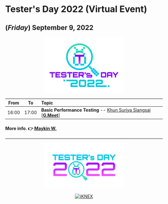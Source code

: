 # Tester's Day 2022 (Virtual Event)

## **(*Friday*) September 9, 2022**

<p align="center">
    <a href="/Asset/2022/Logo/PNG/Tester_s-Day-logo-01.png"><img src="/Asset/2022/Logo/PNG/Tester_s-Day-logo-01.png" width="50%" title="Tester's Day 2022 (#VirtualEvent)"></a>
</p>

| From    |    To    |  Topic                                                |
|:-------:|:--------:|:------------------------------------------------------|
| 16:00   |  17:00   | <b>Basic Performance Testing</b> -- [Khun Suriya Siangsai](https://www.facebook.com/lovery.yous) [<b>[G.Meet](https://meet.google.com/isr-kzvk-gfm)</b>]|

#### More info. 👉 [Maykin W.](https://line.me/R/ti/p/%40maykin)

---

<p align="center">
    <a href="/Asset/2022/Logo/PNG/Tester_s-Day-logo-02.png"><img src="/Asset/2022/Logo/PNG/Tester_s-Day-logo-02.png" width="50%" title="Tester's Day 2022 (#VirtualEvent)"></a>
</p>

<p align="center">
    <a href="https://iknex.or.th" target="blank"><img src="https://iknexth.github.io/assets/images/logo.png" width="80%" title="iKNEX"></a>
</p>
